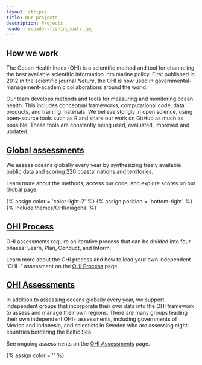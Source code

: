 ```yaml
---
layout: stripes
title: Our projects
description: Projects
header: ecuador-fishingboats.jpg
---
```


## How we work 

The Ocean Health Index (OHI) is a scientific method and tool for channeling the best available scientific information into marine policy. 
First published in 2012 in the scientific journal *Nature*, the OHI is now used in governmental-management-academic collaborations around the world.  

Our team develops methods and tools for measuring and monitoring ocean health. This includes conceptual frameworks, computational code, data products, and training materials. We believe stongly in open science, using open-source tools such as <font face="courier">R</font> and share our work on GitHub as much as possible. These tools are constantly being used, evaluated, improved and updated. 


## [Global assessments](http://ohi-science.org/ohi-global/) 

We assess oceans globally every year by synthesizing freely available public data and scoring 220 coastal nations and territories.   

Learn more about the methods, access our code, and explore scores on our [Global](http://ohi-science.org/ohi-global/) page.  

{% assign color = 'color-light-2' %}
{% assign position = 'bottom-right' %}
{% include themes/OHI/diagonal %}


## [OHI Process](/projects/ohi-process) 

OHI assessments require an iterative process that can be divided into four phases: Learn, Plan, Conduct, and Inform.  

Learn more about the OHI process and how to lead your own independent 'OHI+' assessment on the [OHI Process](/projects/ohi-process) page.  


## [OHI Assessments](/projects/ohi-assessments) 

In addition to assessing oceans globally every year, we support independent groups that incorporate their own data into the OHI framework to assess and manage their own regions. There are many groups leading their own independent OHI+ assessments, including governments of Mexico and Indonesia, and scientists in Sweden who are assessing eight countries bordering the Baltic Sea.  

See ongoing assessments on the [OHI Assessments](/projects/ohi-assessments) page.  

{% assign color = '' %}

